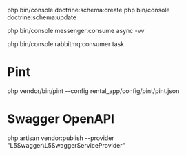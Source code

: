 php bin/console doctrine:schema:create
php bin/console doctrine:schema:update

php bin/console messenger:consume async -vv

php bin/console rabbitmq:consumer task

# Pint
php vendor/bin/pint --config rental_app/config/pint/pint.json

# Swagger OpenAPI
php artisan vendor:publish --provider "L5Swagger\L5SwaggerServiceProvider"
